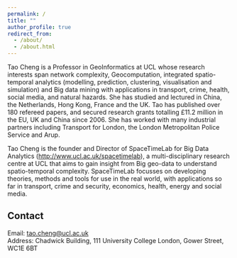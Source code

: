 ```yaml
---
permalink: /
title: ""
author_profile: true
redirect_from: 
  - /about/
  - /about.html
---
```

Tao Cheng is a Professor in GeoInformatics at UCL whose research interests span network complexity, Geocomputation, integrated spatio-temporal analytics (modelling, prediction, clustering, visualisation and simulation) and Big data mining with applications in transport, crime, health, social media, and natural hazards. She has studied and lectured in China, the Netherlands, Hong Kong, France and the UK. Tao has published over 180 refereed papers, and secured research grants totalling £11.2 million in the EU, UK and China since 2006. She has worked with many industrial partners including Transport for London, the London Metropolitan Police Service and Arup.

Tao Cheng is the founder and Director of SpaceTimeLab for Big Data Analytics (http://www.ucl.ac.uk/spacetimelab), a multi-disciplinary research centre at UCL that aims to gain insight from Big geo-data to understand spatio-temporal complexity. SpaceTimeLab focusses on developing theories, methods and tools for use in the real world, with applications so far in transport, crime and security, economics, health, energy and social media.

Contact  
------  
Email: tao.cheng@ucl.ac.uk  
Address: Chadwick Building, 111 University College London, Gower Street, WC1E 6BT  
